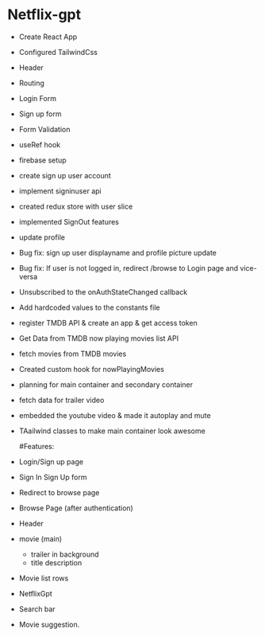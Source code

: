 # Netflix-gpt

- Create React App
- Configured TailwindCss
- Header
- Routing
- Login Form
- Sign up form
- Form Validation
- useRef hook
- firebase setup
- create sign up user account
- implement signinuser api
- created redux store with user slice
- implemented SignOut features
- update profile
- Bug fix: sign up user displayname and profile picture update
- Bug fix: If user is not logged in, redirect /browse to Login page and vice-versa
- Unsubscribed to the onAuthStateChanged callback
- Add hardcoded values to the constants file
- register TMDB API & create an app & get access token
- Get Data from TMDB now playing movies list API
- fetch movies from TMDB movies
- Created custom hook for nowPlayingMovies
- planning for main container and secondary container
- fetch data for trailer video
- embedded the youtube video & made it autoplay and mute
- TAailwind classes to make main container look awesome

  #Features:

- Login/Sign up page
- Sign In Sign Up form
- Redirect to browse page
- Browse Page (after authentication)
- Header
- movie (main)
  - trailer in background
  - title description
- Movie list rows
- NetflixGpt
- Search bar
- Movie suggestion.
